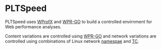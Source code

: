 PLTSpeed
=======================

PLTSpeed uses [WProfX] and [WPR-GO] to build a controlled envirnment for Web performance analyses.

Content variations are controlled using [WPR-GO] and network variations are controlled using combinations of Linux network [namespae] and [TC].

[WProfX]: https://github.com/jnejati/WProfX
[WPR-GO]:https://github.com/catapult-project/catapult/blob/master/web_page_replay_go/README.md
[namespae]:http://man7.org/linux/man-pages/man7/namespaces.7.html
[TC]:http://tldp.org/HOWTO/Traffic-Control-HOWTO/intro.html

